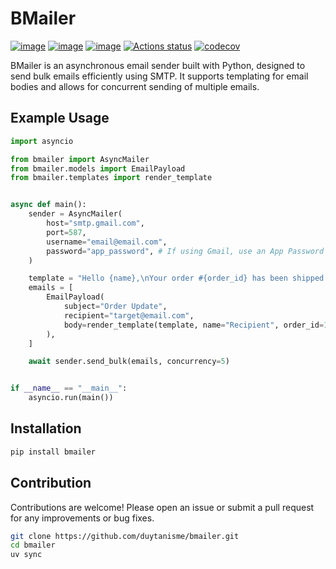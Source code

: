 # BMailer

[![image](https://img.shields.io/pypi/v/bmailer.svg)](https://pypi.python.org/pypi/bmailer)
[![image](https://img.shields.io/pypi/l/bmailer.svg)](https://pypi.python.org/pypi/bmailer)
[![image](https://img.shields.io/pypi/pyversions/bmailer.svg)](https://pypi.python.org/pypi/bmailer)
[![Actions status](https://github.com/duytanisme/bmailer/actions/workflows/test-and-release.yaml/badge.svg)](https://github.com/duytanisme/bmailer/actions)
[![codecov](https://codecov.io/gh/duytanisme/bmailer/branch/main/graph/badge.svg)](https://codecov.io/gh/duytanisme/bmailer)

BMailer is an asynchronous email sender built with Python, designed to send bulk emails efficiently using SMTP. It supports templating for email bodies and allows for concurrent sending of multiple emails.

## Example Usage

```python
import asyncio

from bmailer import AsyncMailer
from bmailer.models import EmailPayload
from bmailer.templates import render_template


async def main():
    sender = AsyncMailer(
        host="smtp.gmail.com",
        port=587,
        username="email@email.com",
        password="app_password", # If using Gmail, use an App Password
    )

    template = "Hello {name},\nYour order #{order_id} has been shipped."
    emails = [
        EmailPayload(
            subject="Order Update",
            recipient="target@email.com",
            body=render_template(template, name="Recipient", order_id=123),
        ),
    ]

    await sender.send_bulk(emails, concurrency=5)


if __name__ == "__main__":
    asyncio.run(main())
```

## Installation

```bash
pip install bmailer
```

## Contribution

Contributions are welcome! Please open an issue or submit a pull request for any improvements or bug fixes.

```bash
git clone https://github.com/duytanisme/bmailer.git
cd bmailer
uv sync
```
